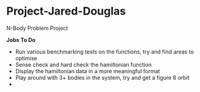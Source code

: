 # Project-Jared-Douglas
N-Body Problem Project

**Jobs To Do**
- Run various benchmarking tests on the functions, try and find areas to optimise
- Sense check and hard check the hamiltonian function
- Display the hamiltonian data in a more meaningful format
- Play around with 3+ bodies in the system, try and get a figure 8 orbit
- 
